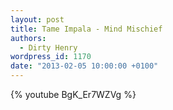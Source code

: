 ```yaml
---
layout: post
title: Tame Impala - Mind Mischief
authors:
  - Dirty Henry
wordpress_id: 1170
date: "2013-02-05 10:00:00 +0100"
---
```


{% youtube BgK_Er7WZVg %}
